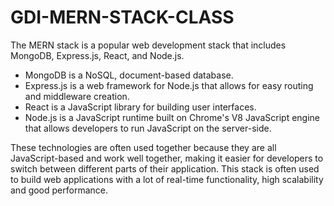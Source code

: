 # GDI-MERN-STACK-CLASS

The MERN stack is a popular web development stack that includes MongoDB, Express.js, React, and Node.js.

- MongoDB is a NoSQL, document-based database.
- Express.js is a web framework for Node.js that allows for easy routing and middleware creation.
- React is a JavaScript library for building user interfaces.
- Node.js is a JavaScript runtime built on Chrome's V8 JavaScript engine that allows developers to run JavaScript on the server-side.

These technologies are often used together because they are all JavaScript-based and work well together, making it easier for developers to switch between different parts of their application. This stack is often used to build web applications with a lot of real-time functionality, high scalability and good performance.

